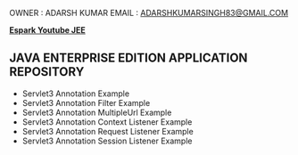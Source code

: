 
OWNER : ADARSH KUMAR 
EMAIL : ADARSHKUMARSINGH83@GMAIL.COM

**[Espark Youtube JEE ](https://www.youtube.com/playlist?list=PLBH_SvM38ibFxRuQmPu4XS9JLFvA59tZC)**

JAVA ENTERPRISE EDITION APPLICATION REPOSITORY 
---------------------------------------------

- Servlet3 Annotation Example 
- Servlet3 Annotation Filter Example 
- Servlet3 Annotation MultipleUrl Example 
- Servlet3 Annotation Context Listener Example 
- Servlet3 Annotation Request Listener Example 
- Servlet3 Annotation Session Listener Example 
